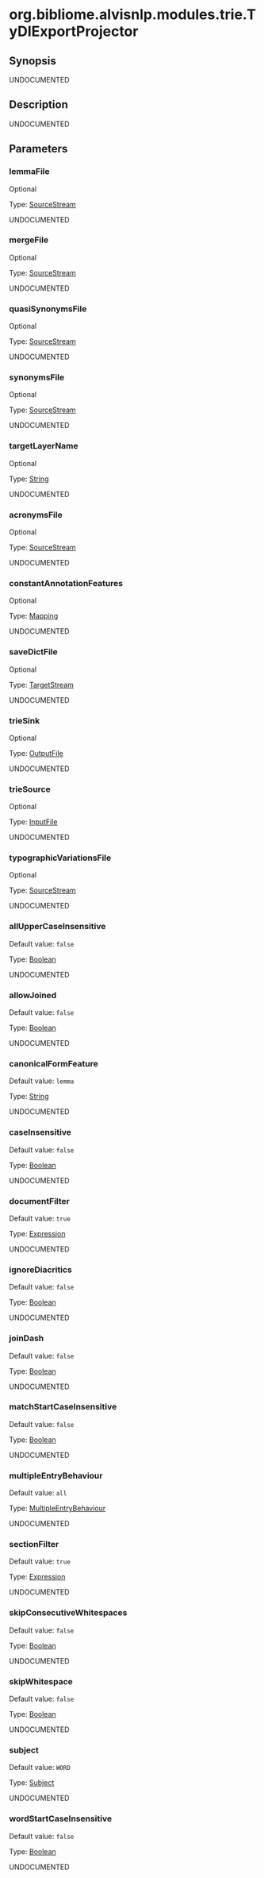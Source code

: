 # org.bibliome.alvisnlp.modules.trie.TyDIExportProjector

## Synopsis

UNDOCUMENTED

## Description

UNDOCUMENTED

## Parameters

<a name="lemmaFile">

### lemmaFile

Optional

Type: [SourceStream](../converter/org.bibliome.util.streams.SourceStream)

UNDOCUMENTED

<a name="mergeFile">

### mergeFile

Optional

Type: [SourceStream](../converter/org.bibliome.util.streams.SourceStream)

UNDOCUMENTED

<a name="quasiSynonymsFile">

### quasiSynonymsFile

Optional

Type: [SourceStream](../converter/org.bibliome.util.streams.SourceStream)

UNDOCUMENTED

<a name="synonymsFile">

### synonymsFile

Optional

Type: [SourceStream](../converter/org.bibliome.util.streams.SourceStream)

UNDOCUMENTED

<a name="targetLayerName">

### targetLayerName

Optional

Type: [String](../converter/java.lang.String)

UNDOCUMENTED

<a name="acronymsFile">

### acronymsFile

Optional

Type: [SourceStream](../converter/org.bibliome.util.streams.SourceStream)

UNDOCUMENTED

<a name="constantAnnotationFeatures">

### constantAnnotationFeatures

Optional

Type: [Mapping](../converter/alvisnlp.module.types.Mapping)

UNDOCUMENTED

<a name="saveDictFile">

### saveDictFile

Optional

Type: [TargetStream](../converter/org.bibliome.util.streams.TargetStream)

UNDOCUMENTED

<a name="trieSink">

### trieSink

Optional

Type: [OutputFile](../converter/org.bibliome.util.files.OutputFile)

UNDOCUMENTED

<a name="trieSource">

### trieSource

Optional

Type: [InputFile](../converter/org.bibliome.util.files.InputFile)

UNDOCUMENTED

<a name="typographicVariationsFile">

### typographicVariationsFile

Optional

Type: [SourceStream](../converter/org.bibliome.util.streams.SourceStream)

UNDOCUMENTED

<a name="allUpperCaseInsensitive">

### allUpperCaseInsensitive

Default value: `false`

Type: [Boolean](../converter/java.lang.Boolean)

UNDOCUMENTED

<a name="allowJoined">

### allowJoined

Default value: `false`

Type: [Boolean](../converter/java.lang.Boolean)

UNDOCUMENTED

<a name="canonicalFormFeature">

### canonicalFormFeature

Default value: `lemma`

Type: [String](../converter/java.lang.String)

UNDOCUMENTED

<a name="caseInsensitive">

### caseInsensitive

Default value: `false`

Type: [Boolean](../converter/java.lang.Boolean)

UNDOCUMENTED

<a name="documentFilter">

### documentFilter

Default value: `true`

Type: [Expression](../converter/alvisnlp.corpus.expressions.Expression)

UNDOCUMENTED

<a name="ignoreDiacritics">

### ignoreDiacritics

Default value: `false`

Type: [Boolean](../converter/java.lang.Boolean)

UNDOCUMENTED

<a name="joinDash">

### joinDash

Default value: `false`

Type: [Boolean](../converter/java.lang.Boolean)

UNDOCUMENTED

<a name="matchStartCaseInsensitive">

### matchStartCaseInsensitive

Default value: `false`

Type: [Boolean](../converter/java.lang.Boolean)

UNDOCUMENTED

<a name="multipleEntryBehaviour">

### multipleEntryBehaviour

Default value: `all`

Type: [MultipleEntryBehaviour](../converter/org.bibliome.alvisnlp.modules.trie.MultipleEntryBehaviour)

UNDOCUMENTED

<a name="sectionFilter">

### sectionFilter

Default value: `true`

Type: [Expression](../converter/alvisnlp.corpus.expressions.Expression)

UNDOCUMENTED

<a name="skipConsecutiveWhitespaces">

### skipConsecutiveWhitespaces

Default value: `false`

Type: [Boolean](../converter/java.lang.Boolean)

UNDOCUMENTED

<a name="skipWhitespace">

### skipWhitespace

Default value: `false`

Type: [Boolean](../converter/java.lang.Boolean)

UNDOCUMENTED

<a name="subject">

### subject

Default value: `WORD`

Type: [Subject](../converter/org.bibliome.alvisnlp.modules.trie.Subject)

UNDOCUMENTED

<a name="wordStartCaseInsensitive">

### wordStartCaseInsensitive

Default value: `false`

Type: [Boolean](../converter/java.lang.Boolean)

UNDOCUMENTED

